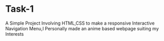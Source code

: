 # Task-1
A Simple Project Involving HTML,CSS to make a responsive Interactive Navigation Menu,I Personally made an anime based webpage suiting my Interests
